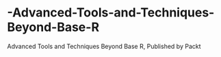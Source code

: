 # -Advanced-Tools-and-Techniques-Beyond-Base-R
 Advanced Tools and Techniques Beyond Base R, Published by Packt
